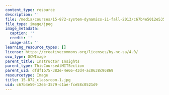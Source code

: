 ```yaml
---
content_type: resource
description: ''
file: /media/courses/15-872-system-dynamics-ii-fall-2013/c67b4e5012e53579c1aefce58c0521d9_15-872_classroom-1.jpg
file_type: image/jpeg
image_metadata:
  caption: ''
  credit: ''
  image-alt: ''
learning_resource_types: []
license: https://creativecommons.org/licenses/by-nc-sa/4.0/
ocw_type: OCWImage
parent_title: Instructor Insights
parent_type: ThisCourseAtMITSection
parent_uid: dfdf1b75-382e-4e66-43d4-ac0638c96869
resourcetype: Image
title: 15-872_classroom-1.jpg
uid: c67b4e50-12e5-3579-c1ae-fce58c0521d9
---
```

